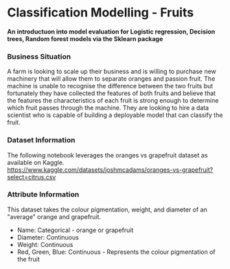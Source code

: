 # Classification Modelling - Fruits

**An introductuon into model evaluation for Logistic regression, Decision trees, Random forest models via the Sklearn package**

### Business Situation
A farm is looking to scale up their business and is willing to purchase new machinery that will allow them to separate oranges and passion fruit. The machine is unable to recognise the difference between the two fruits but fortunately they have collected the features of both fruits and believe that the features the characteristics of each fruit is strong enough to determine which fruit passes through the machine. They are looking to hire a data scientist who is capable of building a deployable model that can classify the fruit. 

### Dataset Information
The following notebook leverages the oranges vs grapefruit dataset as available on Kaggle. https://www.kaggle.com/datasets/joshmcadams/oranges-vs-grapefruit?select=citrus.csv  

### Attribute Information
This dataset takes the colour pigmentation, weight, and diameter of an "average" orange and grapefruit.

* Name: Categorical - orange or grapefruit
* Diameter: Continuous
* Weight: Continuous
* Red, Green, Blue: Continuous - Represents the colour pigmentation of the fruit 
